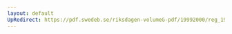 ```yaml
---
layout: default
UpRedirect: https://pdf.swedeb.se/riksdagen-volumeG-pdf/19992000/reg_19992000/reg_19992000_0097.pdf
---
```

